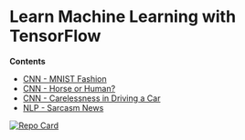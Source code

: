 # Learn Machine Learning with TensorFlow

**Contents**
- [CNN - MNIST Fashion](https://github.com/adhang/learn-tensorflow/blob/main/CNN_MNIST_Fashion.ipynb)
- [CNN - Horse or Human?](https://github.com/adhang/learn-tensorflow/blob/main/CNN_Horse_or_Human.ipynb)
- [CNN - Carelessness in Driving a Car](https://github.com/adhang/learn-tensorflow/blob/main/CNN_Carelessness_in_Driving_(InceptionV3).ipynb)
- [NLP - Sarcasm News](https://github.com/adhang/learn-tensorflow/blob/main/NLP_Sarcasm_News.ipynb)

[![Repo Card](https://github-readme-stats.vercel.app/api/pin/?username=adhang&repo=learn-tensorflow&show_owner=true&title_color=00875A&icon_color=006644&text_color=1B262C&bg_color=F5F7FA)](https://github.com/adhang/learn-tensorflow)